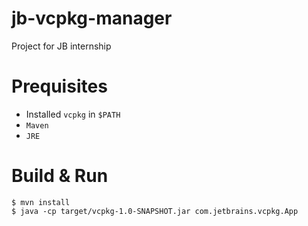 # jb-vcpkg-manager
Project for JB internship

# Prequisites
- Installed `vcpkg` in `$PATH`
- `Maven`
- `JRE`

# Build & Run
```shell
$ mvn install
$ java -cp target/vcpkg-1.0-SNAPSHOT.jar com.jetbrains.vcpkg.App
```
